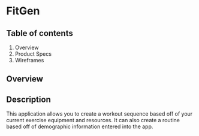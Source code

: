 # FitGen
## Table of contents
1. Overview
2. Product Specs
3. Wireframes
## Overview 
## Description
This application allows you to create a workout sequence based off of your current exercise equipment and resources. It can also create a routine based off of demographic information entered into the app.
